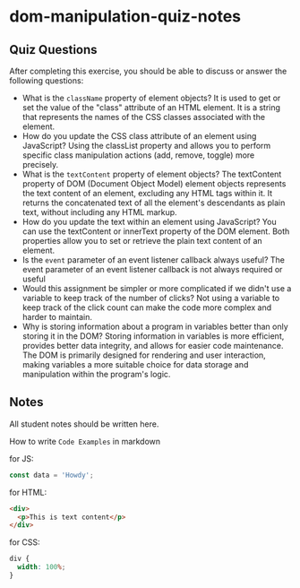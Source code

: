 # dom-manipulation-quiz-notes

## Quiz Questions

After completing this exercise, you should be able to discuss or answer the following questions:

- What is the `className` property of element objects?
  It is used to get or set the value of the "class" attribute of an HTML element. It is a string that represents the names of the CSS classes associated with the element.
- How do you update the CSS class attribute of an element using JavaScript?
  Using the classList property and allows you to perform specific class manipulation actions (add, remove, toggle) more precisely.
- What is the `textContent` property of element objects?
  The textContent property of DOM (Document Object Model) element objects represents the text content of an element, excluding any HTML tags within it. It returns the concatenated text of all the element's descendants as plain text, without including any HTML markup.
- How do you update the text within an element using JavaScript?
  You can use the textContent or innerText property of the DOM element. Both properties allow you to set or retrieve the plain text content of an element.
- Is the `event` parameter of an event listener callback always useful?
  The event parameter of an event listener callback is not always required or useful
- Would this assignment be simpler or more complicated if we didn't use a variable to keep track of the number of clicks?
  Not using a variable to keep track of the click count can make the code more complex and harder to maintain.
- Why is storing information about a program in variables better than only storing it in the DOM?
  Storing information in variables is more efficient, provides better data integrity, and allows for easier code maintenance. The DOM is primarily designed for rendering and user interaction, making variables a more suitable choice for data storage and manipulation within the program's logic.

## Notes

All student notes should be written here.

How to write `Code Examples` in markdown

for JS:

```javascript
const data = 'Howdy';
```

for HTML:

```html
<div>
  <p>This is text content</p>
</div>
```

for CSS:

```css
div {
  width: 100%;
}
```
